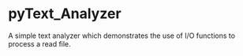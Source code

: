 # pyText_Analyzer
A simple text analyzer which demonstrates the use of I/O functions to process a read file.
